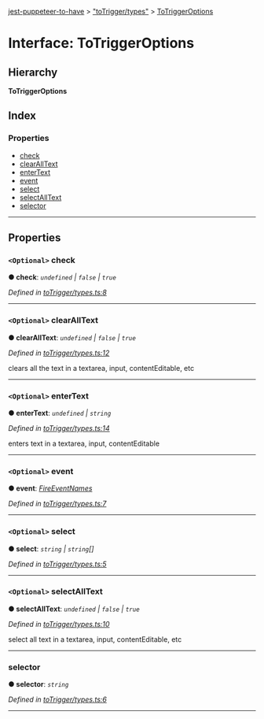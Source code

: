 [jest-puppeteer-to-have](../README.md) > ["toTrigger/types"](../modules/_totrigger_types_.md) > [ToTriggerOptions](../interfaces/_totrigger_types_.totriggeroptions.md)

# Interface: ToTriggerOptions

## Hierarchy

**ToTriggerOptions**

## Index

### Properties

* [check](_totrigger_types_.totriggeroptions.md#check)
* [clearAllText](_totrigger_types_.totriggeroptions.md#clearalltext)
* [enterText](_totrigger_types_.totriggeroptions.md#entertext)
* [event](_totrigger_types_.totriggeroptions.md#event)
* [select](_totrigger_types_.totriggeroptions.md#select)
* [selectAllText](_totrigger_types_.totriggeroptions.md#selectalltext)
* [selector](_totrigger_types_.totriggeroptions.md#selector)

---

## Properties

<a id="check"></a>

### `<Optional>` check

**● check**: *`undefined` \| `false` \| `true`*

*Defined in [toTrigger/types.ts:8](https://github.com/cancerberoSgx/jest-puppeteer-to-have/blob/1fa80ea/src/toTrigger/types.ts#L8)*

___
<a id="clearalltext"></a>

### `<Optional>` clearAllText

**● clearAllText**: *`undefined` \| `false` \| `true`*

*Defined in [toTrigger/types.ts:12](https://github.com/cancerberoSgx/jest-puppeteer-to-have/blob/1fa80ea/src/toTrigger/types.ts#L12)*

clears all the text in a textarea, input, contentEditable, etc

___
<a id="entertext"></a>

### `<Optional>` enterText

**● enterText**: *`undefined` \| `string`*

*Defined in [toTrigger/types.ts:14](https://github.com/cancerberoSgx/jest-puppeteer-to-have/blob/1fa80ea/src/toTrigger/types.ts#L14)*

enters text in a textarea, input, contentEditable

___
<a id="event"></a>

### `<Optional>` event

**● event**: *[FireEventNames](../modules/_totrigger_event_.md#fireeventnames)*

*Defined in [toTrigger/types.ts:7](https://github.com/cancerberoSgx/jest-puppeteer-to-have/blob/1fa80ea/src/toTrigger/types.ts#L7)*

___
<a id="select"></a>

### `<Optional>` select

**● select**: *`string` \| `string`[]*

*Defined in [toTrigger/types.ts:5](https://github.com/cancerberoSgx/jest-puppeteer-to-have/blob/1fa80ea/src/toTrigger/types.ts#L5)*

___
<a id="selectalltext"></a>

### `<Optional>` selectAllText

**● selectAllText**: *`undefined` \| `false` \| `true`*

*Defined in [toTrigger/types.ts:10](https://github.com/cancerberoSgx/jest-puppeteer-to-have/blob/1fa80ea/src/toTrigger/types.ts#L10)*

select all text in a textarea, input, contentEditable, etc

___
<a id="selector"></a>

###  selector

**● selector**: *`string`*

*Defined in [toTrigger/types.ts:6](https://github.com/cancerberoSgx/jest-puppeteer-to-have/blob/1fa80ea/src/toTrigger/types.ts#L6)*

___

